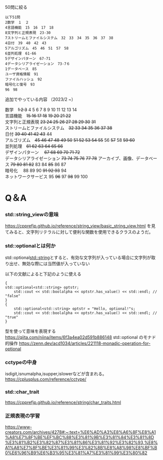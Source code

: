 50問に絞る

```
以下51問
2数学　１　２
4言語機能　15　16　17　18　
8文字列と正規表現　23-30
7ストリームとファイルシステム　32　33　34　35　36　37　38
4日付　39　40　42　43
5アルゴリズム　45　46　51　57　58
6並列処理　61-66
5デザインパターン　67-71
4データシリアライゼーション　73-7６
1データベース　85
ユーザ資格情報　91
ファイルハッシュ　92
暗号化と復号　93
96　98
```

追加でやっている内容
（2023/2 ~）

数学　~~1 2 3~~ 4 5 6 7 8 9 10 11 12 13 14  
言語機能　~~15 16 17 18~~ ~~19 20 21 22~~  
文字列と正規表現 ~~23 24 25 26 27 28 29 30~~  ~~31~~  
ストリームとファイルシステム　~~32 33 34 35 36 37 38~~   
日付  ~~39 40 41 42 43~~ 44     
アルゴリズム　~~45 46 47 48 49 50~~ ~~51 52 53 54 55~~ 56 ~~57~~ 58 ~~59 60~~   
並列処理　~~61 62 63 64 65 66~~  
デザインパターン　 ~~67 68 69 70 71 72~~    
データシリアライゼーション  ~~73 74 75 76~~ ~~77  78~~
アーカイブ、画像、データベース ~~79 80 81 82~~ 83 84 ~~85~~ 86 87  
暗号化  　88 89 90 ~~91 92 93~~ 94  
ネットワークサービス 95 ~~96~~ 97 ~~98~~ 99 100  
  


# Q＆A

### std::string_viewの意味

https://cpprefjp.github.io/reference/string_view/basic_string_view.html
を見てみると、文字列リテラルに対して便利な関数を使用できるクラスのようだ。

### std::optionalとは何か

std::optional<std::string>とすると、有効な文字列が入っている場合に文字列が取り出せ、無効な際には当然値が入っていない

以下の文献によると下記のように使える

```
{
std::optional<std::string> optstr;
    std::cout << std::boolalpha << optstr.has_value() << std::endl; // "false"
}
{
    std::optional<std::string> optstr = "Hello, optional!"s;
    std::cout << std::boolalpha << optstr.has_value() << std::endl; // "true"
}
```

型を使って意味を表現する
https://qiita.com/niina/items/6f3a4ea02d591b886148
std::optional のモナド的操作
https://zenn.dev/acd1034/articles/221118-monadic-operation-for-optional

### cctypeの中身

isdigit,isnumalpha,isupper,islowerなどが含まれる。
https://cplusplus.com/reference/cctype/

### std::char_trait

https://cpprefjp.github.io/reference/string/char_traits.html

### 正規表現の学習

https://www-creators.com/archives/4278#:~:text=%E6%AD%A3%E8%A6%8F%E8%A1%A8%E7%8F%BE%EF%BC%88%E3%81%9B%E3%81%84%E3%81%8D%E3%81%B2%E3%82%87%E3%81%86%E3%81%92%E3%82%93,%E8%A1%A8%E7%8F%BE%E3%81%99%E3%82%8B%E8%A8%98%E8%BF%B0%E6%96%B9%E6%B3%95%E3%81%A7%E3%81%99%E3%80%82


